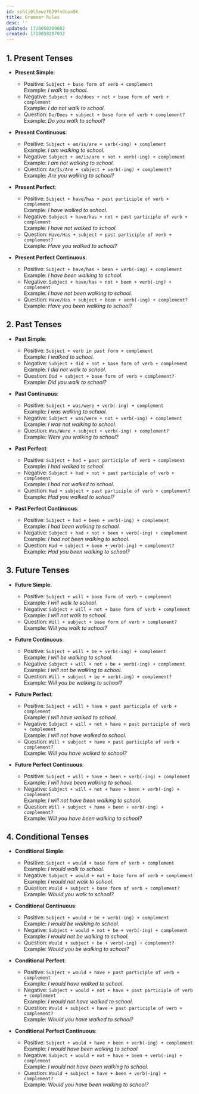 ```yaml
---
id: sshlj0l5ewzf629fndoyo9k
title: Grammar Rules
desc: ''
updated: 1728058300002
created: 1728058287032
---
```

## 1. Present Tenses

- **Present Simple**:  
  - Positive: `Subject + base form of verb + complement`  
    Example: *I walk to school.*
  - Negative: `Subject + do/does + not + base form of verb + complement`  
    Example: *I do not walk to school.*
  - Question: `Do/Does + subject + base form of verb + complement?`  
    Example: *Do you walk to school?*

- **Present Continuous**:  
  - Positive: `Subject + am/is/are + verb(-ing) + complement`  
    Example: *I am walking to school.*
  - Negative: `Subject + am/is/are + not + verb(-ing) + complement`  
    Example: *I am not walking to school.*
  - Question: `Am/Is/Are + subject + verb(-ing) + complement?`  
    Example: *Are you walking to school?*

- **Present Perfect**:  
  - Positive: `Subject + have/has + past participle of verb + complement`  
    Example: *I have walked to school.*
  - Negative: `Subject + have/has + not + past participle of verb + complement`  
    Example: *I have not walked to school.*
  - Question: `Have/Has + subject + past participle of verb + complement?`  
    Example: *Have you walked to school?*

- **Present Perfect Continuous**:  
  - Positive: `Subject + have/has + been + verb(-ing) + complement`  
    Example: *I have been walking to school.*
  - Negative: `Subject + have/has + not + been + verb(-ing) + complement`  
    Example: *I have not been walking to school.*
  - Question: `Have/Has + subject + been + verb(-ing) + complement?`  
    Example: *Have you been walking to school?*

## 2. Past Tenses

- **Past Simple**:  
  - Positive: `Subject + verb in past form + complement`  
    Example: *I walked to school.*
  - Negative: `Subject + did + not + base form of verb + complement`  
    Example: *I did not walk to school.*
  - Question: `Did + subject + base form of verb + complement?`  
    Example: *Did you walk to school?*

- **Past Continuous**:  
  - Positive: `Subject + was/were + verb(-ing) + complement`  
    Example: *I was walking to school.*
  - Negative: `Subject + was/were + not + verb(-ing) + complement`  
    Example: *I was not walking to school.*
  - Question: `Was/Were + subject + verb(-ing) + complement?`  
    Example: *Were you walking to school?*

- **Past Perfect**:  
  - Positive: `Subject + had + past participle of verb + complement`  
    Example: *I had walked to school.*
  - Negative: `Subject + had + not + past participle of verb + complement`  
    Example: *I had not walked to school.*
  - Question: `Had + subject + past participle of verb + complement?`  
    Example: *Had you walked to school?*

- **Past Perfect Continuous**:  
  - Positive: `Subject + had + been + verb(-ing) + complement`  
    Example: *I had been walking to school.*
  - Negative: `Subject + had + not + been + verb(-ing) + complement`  
    Example: *I had not been walking to school.*
  - Question: `Had + subject + been + verb(-ing) + complement?`  
    Example: *Had you been walking to school?*

## 3. Future Tenses

- **Future Simple**:  
  - Positive: `Subject + will + base form of verb + complement`  
    Example: *I will walk to school.*
  - Negative: `Subject + will + not + base form of verb + complement`  
    Example: *I will not walk to school.*
  - Question: `Will + subject + base form of verb + complement?`  
    Example: *Will you walk to school?*

- **Future Continuous**:  
  - Positive: `Subject + will + be + verb(-ing) + complement`  
    Example: *I will be walking to school.*
  - Negative: `Subject + will + not + be + verb(-ing) + complement`  
    Example: *I will not be walking to school.*
  - Question: `Will + subject + be + verb(-ing) + complement?`  
    Example: *Will you be walking to school?*

- **Future Perfect**:  
  - Positive: `Subject + will + have + past participle of verb + complement`  
    Example: *I will have walked to school.*
  - Negative: `Subject + will + not + have + past participle of verb + complement`  
    Example: *I will not have walked to school.*
  - Question: `Will + subject + have + past participle of verb + complement?`  
    Example: *Will you have walked to school?*

- **Future Perfect Continuous**:  
  - Positive: `Subject + will + have + been + verb(-ing) + complement`  
    Example: *I will have been walking to school.*
  - Negative: `Subject + will + not + have + been + verb(-ing) + complement`  
    Example: *I will not have been walking to school.*
  - Question: `Will + subject + have + been + verb(-ing) + complement?`  
    Example: *Will you have been walking to school?*

## 4. Conditional Tenses

- **Conditional Simple**:  
  - Positive: `Subject + would + base form of verb + complement`  
    Example: *I would walk to school.*
  - Negative: `Subject + would + not + base form of verb + complement`  
    Example: *I would not walk to school.*
  - Question: `Would + subject + base form of verb + complement?`  
    Example: *Would you walk to school?*

- **Conditional Continuous**:  
  - Positive: `Subject + would + be + verb(-ing) + complement`  
    Example: *I would be walking to school.*
  - Negative: `Subject + would + not + be + verb(-ing) + complement`  
    Example: *I would not be walking to school.*
  - Question: `Would + subject + be + verb(-ing) + complement?`  
    Example: *Would you be walking to school?*

- **Conditional Perfect**:  
  - Positive: `Subject + would + have + past participle of verb + complement`  
    Example: *I would have walked to school.*
  - Negative: `Subject + would + not + have + past participle of verb + complement`  
    Example: *I would not have walked to school.*
  - Question: `Would + subject + have + past participle of verb + complement?`  
    Example: *Would you have walked to school?*

- **Conditional Perfect Continuous**:  
  - Positive: `Subject + would + have + been + verb(-ing) + complement`  
    Example: *I would have been walking to school.*
  - Negative: `Subject + would + not + have + been + verb(-ing) + complement`  
    Example: *I would not have been walking to school.*
  - Question: `Would + subject + have + been + verb(-ing) + complement?`  
    Example: *Would you have been walking to school?*
